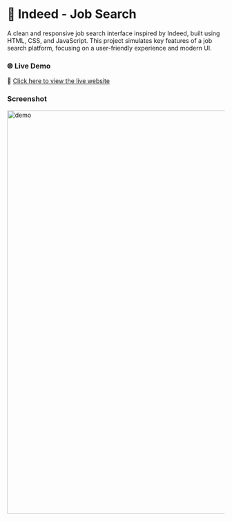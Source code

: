 # 💼 Indeed - Job Search

A clean and responsive job search interface inspired by Indeed, built using HTML, CSS, and JavaScript. This project simulates key features of a job search platform, focusing on a user-friendly experience and modern UI.

### 🌐 Live Demo

🔗 [Click here to view the live website](https://jobs-indeed.netlify.app)

### Screenshot

<img width="1582" height="933" alt="demo" src="https://github.com/user-attachments/assets/7a96fd02-bd8c-45b6-97c7-e1c8691b3b41" />

